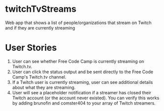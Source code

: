 # twitchTvStreams
Web app that shows a list of people/organizations that stream on Twitch and if they are currently streaming

# User Stories
1. User can see whether Free Code Camp is currently streaming on Twitch.tv.
2. User can click the status output and be sent directly to the Free Code Camp's Twitch.tv channel.
3. If a Twitch user is currently streaming, user can see additional details about what they are streaming.
4. User will see a placeholder notification if a streamer has closed their Twitch account (or the account never existed). You can verify this works by adding brunofin and comster404 to your array of Twitch streamers.
